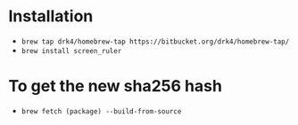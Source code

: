 # Installation #

-   `brew tap drk4/homebrew-tap https://bitbucket.org/drk4/homebrew-tap/`
-   `brew install screen_ruler`


# To get the new sha256 hash

- `brew fetch (package) --build-from-source`